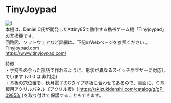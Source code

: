 # TinyJoypad
![1](https://user-images.githubusercontent.com/62051355/127754806-14bfe55f-3224-4e4d-809f-82cf3f36aff4.png)<BR>
本機は、Daniel C氏が開発したAttiny85で動作する携帯ゲーム機「Tinyjoypad」の互換機です。<BR>
回路図、ソフトウェアなど詳細は、下記のWebページを参照ください 。<BR>
Tinyjoypad.com<BR>
https://www.tinyjoypad.com/

特徴<BR>
・手持ちの余った部品で作れるように、形状が異なるスイッチやブザーに対応しています (v.1.0 は 非対応)<BR>
・基板の穴位置を、秋月電子のCタイプ基板に合わせてあるので、裏面に、Ｃ基板用アクリルパネル（アクリル板）( https://akizukidenshi.com/catalog/g/gP-09853/ )を取り付けて保護することもできます。<BR>
